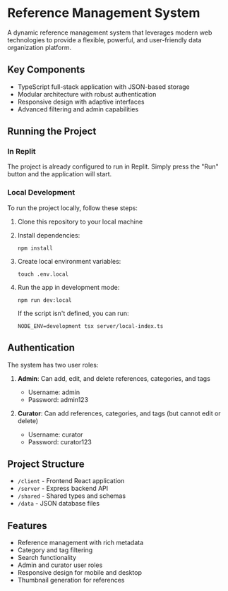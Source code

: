 # Reference Management System

A dynamic reference management system that leverages modern web technologies to provide a flexible, powerful, and user-friendly data organization platform.

## Key Components
- TypeScript full-stack application with JSON-based storage
- Modular architecture with robust authentication
- Responsive design with adaptive interfaces
- Advanced filtering and admin capabilities

## Running the Project

### In Replit
The project is already configured to run in Replit. Simply press the "Run" button and the application will start.

### Local Development
To run the project locally, follow these steps:

1. Clone this repository to your local machine
2. Install dependencies:
   ```
   npm install
   ```

3. Create local environment variables:
   ```
   touch .env.local
   ```

4. Run the app in development mode:
   ```
   npm run dev:local
   ```

   If the script isn't defined, you can run:
   ```
   NODE_ENV=development tsx server/local-index.ts
   ```

## Authentication

The system has two user roles:

1. **Admin**: Can add, edit, and delete references, categories, and tags
   - Username: admin
   - Password: admin123

2. **Curator**: Can add references, categories, and tags (but cannot edit or delete)
   - Username: curator
   - Password: curator123

## Project Structure

- `/client` - Frontend React application
- `/server` - Express backend API
- `/shared` - Shared types and schemas
- `/data` - JSON database files
  
## Features

- Reference management with rich metadata
- Category and tag filtering
- Search functionality
- Admin and curator user roles
- Responsive design for mobile and desktop
- Thumbnail generation for references